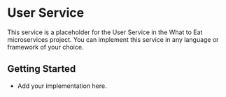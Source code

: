 # User Service

This service is a placeholder for the User Service in the What to Eat microservices project. You can implement this service in any language or framework of your choice.

## Getting Started

- Add your implementation here.
